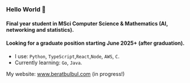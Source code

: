 ### Hello World 👋

#### Final year student in MSci Computer Science & Mathematics (AI, networking and statistics).

#### Looking for a graduate position starting June 2025+ (after graduation).

- I use: `Python`, `TypeScript`,`React`,`Node`, `AWS`, `C`.
- Currently learning: `Go`, `Java`.

My website: www.beratbulbul.com (in progress!)






